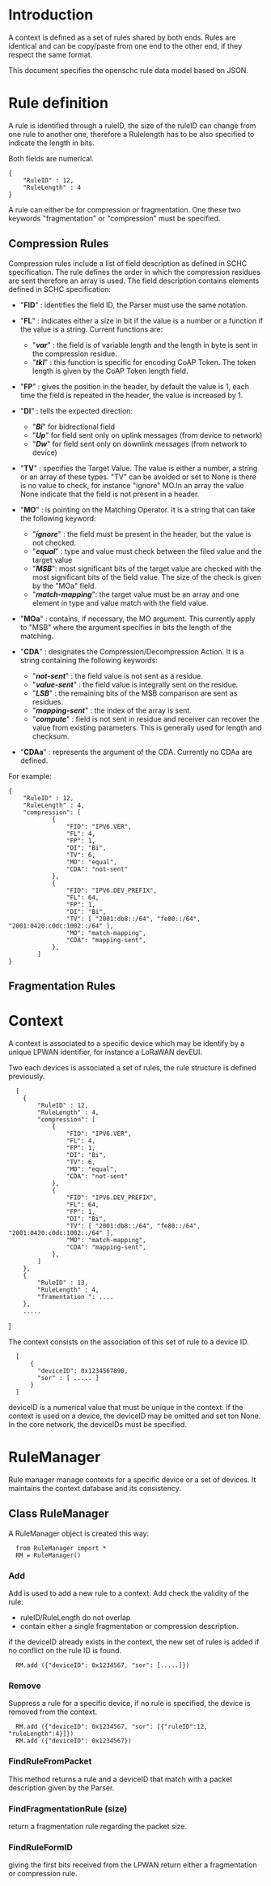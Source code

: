 # Introduction

A context is defined as a set of rules shared by both ends. Rules are identical and can be
copy/paste from one end to the other end, if they respect the same format.

This document specifies the openschc rule data model based on JSON. 

# Rule definition

A rule is identified through a ruleID, the size of the ruleID can change from one rule to
another one, therefore a Rulelength has to be also specified to indicate the length in bits.

Both fields are numerical.


 	{
 		"RuleID" : 12,
 		"RuleLength" : 4
    }
    
A rule can  either  be for compression or fragmentation. One these two keywords "fragmentation" or "compression" must be specified.
 
 ## Compression Rules
 
Compression rules include a list of field description as defined in SCHC specification. 
The rule defines the order in which the compression residues are sent therefore an array is used.
The field description contains elements defined in SCHC specification:
* "**FID**" : identifies the field ID, the Parser must use the same notation.
* "**FL**"  : indicates either a size in bit if the value is a number or a function if the 
value is a string. Current functions are:
  * "_**var**_" : the field is of variable length and the length in byte is sent in the compression residue.
  * "_**tkl**_" : this function is specific for encoding CoAP Token. The token length is given by the CoAP Token length field.
* "**FP**" : gives the position in the header, by default the value is 1, each time the field is repeated in the header, the value is increased by 1. 
* "**DI**" : tells the expected direction:
    * "_**Bi**_" for bidrectional field
    * "_**Up**_" for field sent only on uplink messages (from device to network)
    * "_**Dw**_" for field sent only on downlink messages (from network to device)
    
* "**TV**" : specifies the Target Value. The value is either a number, a string or an array of these types. "TV" can be avoided or set to None is there is no value to check, for instance "ignore" MO.In an array the value None indicate that 
the field is not present in a header.  
* "**MO**" : is pointing on the Matching Operator. It is a string that can take the following keyword:
  * "_**ignore**_" : the field must be present in the header, but the value is not checked.
  * "_**equal**_" : type and value must check between the filed value and the target value
  * "_**MSB**_": most significant bits of the target value are checked with the most significant bits of the field value. The size of the check is given by the "MOa" field.
  * "_**match-mapping**_": the target value must be an array and one element in type and value match with the field value.
* "**MOa**" : contains, if necessary, the MO argument. This currently apply to "MSB" where the argument specifies in bits the length of the matching.
* "**CDA**" : designates the Compression/Decompression Action. It is a string containing the following keywords:
   * "_**not-sent**_" : the field value is not sent as a residue.
   * "_**value-sent**_" : the field value is integrally sent on the residue. 
   * "_**LSB**_" : the remaining bits of the MSB comparison are sent as residues.
   * "_**mapping-sent**_" : the index of the array is sent.
   * "_**compute**_" : field is not sent in residue and receiver can recover the value from existing parameters. This is generally used for length and checksum.
* "**CDAa**" : represents the argument of the CDA. Currently no CDAa are defined.
  
For example: 

	
  	{
 		"RuleID" : 12,
 		"RuleLength" : 4, 
 		"compression": [
				{
					"FID": "IPV6.VER",
					"FL": 4,
					"FP": 1,
					"DI": "Bi",
					"TV": 6,
					"MO": "equal",
					"CDA": "not-sent"
				},
  				{
					"FID": "IPV6.DEV_PREFIX",
					"FL": 64,
					"FP": 1,
					"DI": "Bi",
					"TV": [ "2001:db8::/64", "fe80::/64", "2001:0420:c0dc:1002::/64" ],
					"MO": "match-mapping",
					"CDA": "mapping-sent",
				},
			]
	}
			
			
## Fragmentation Rules
 
 
 # Context
 
 A context is associated to a specific device which may be identify by a unique LPWAN 
 identifier, for instance a LoRaWAN devEUI. 
 
 Two each devices is associated a set of rules, the rule structure is defined previously. 
 
      [
       	{
 	    	"RuleID" : 12,
 	     	"RuleLength" : 4, 
 	    	"compression": [
				{
					"FID": "IPV6.VER",
					"FL": 4,
					"FP": 1,
					"DI": "Bi",
					"TV": 6,
					"MO": "equal",
					"CDA": "not-sent"
				},
  				{
					"FID": "IPV6.DEV_PREFIX",
					"FL": 64,
					"FP": 1,
					"DI": "Bi",
					"TV": [ "2001:db8::/64", "fe80::/64", "2001:0420:c0dc:1002::/64" ],
					"MO": "match-mapping",
					"CDA": "mapping-sent",
				},
			]
	    },
	    {
 		    "RuleID" : 13,
 		    "RuleLength" : 4, 
 	     	"framentation ": ....
	    },
	    .....
   ]
 
 The context consists on the association of this set of rule to a device ID. 
 
      [
          { 
            "deviceID": 0x1234567890,
            "sor" : [ ..... ]
          }
      ]
 
deviceID is a numerical value that must be unique in the context. If the context is used on a device, the deviceID may be omitted and set ton None. In the core network, the deviceIDs must be specified. 
 

 # RuleManager 
 
 Rule manager manage contexts for a specific device or a set of devices. It maintains the context database and its consistency. 
 
 
 ## Class RuleManager
 
 A RuleManager object is created this way:
 
      from RuleManager import *
      RM = RuleManager() 
 
### Add 
 
 Add is used to add a new rule to a context. Add check the validity of the rule:
 * ruleID/RuleLength do not overlap
 * contain either a single fragmentation or compression description. 
 
 if the deviceID already exists in the context, the new set of rules is added if no conflict on the rule ID is found.
 
      RM.add ({"deviceID": 0x1234567, "sor": [.....]}) 
 
### Remove

Suppress a rule for a specific device, if no rule is specified, the device is removed from the context.

      RM.add ({"deviceID": 0x1234567, "sor": [{"ruleID":12, "ruleLength":4}]}) 
      RM.add ({"deviceID": 0x1234567}) 
 
### FindRuleFromPacket

This method returns a rule and a deviceID that match with a packet description given by the Parser. 
 
### FindFragmentationRule (size)

 return a fragmentation rule regarding the packet size.
 
 
### FindRuleFormID

giving the first bits received from the LPWAN return either a fragmentation or compression rule.
